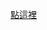 [點這裡](https://nbviewer.jupyter.org/github/stopraining/LearningNote/blob/master/HomeWork/HW1_QuickSort.ipynb)
